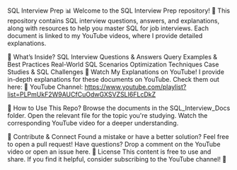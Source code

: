 SQL Interview Prep 📊
Welcome to the SQL Interview Prep repository! 🚀 This repository contains SQL interview questions, answers, and explanations, along with resources to help you master SQL for job interviews. Each document is linked to my YouTube videos, where I provide detailed explanations.

📌 What’s Inside?
SQL Interview Questions & Answers
Query Examples & Best Practices
Real-World SQL Scenarios
Optimization Techniques
Case Studies & SQL Challenges
🎥 Watch My Explanations on YouTube!
I provide in-depth explanations for these documents on YouTube. Check them out here:
🔗 YouTube Channel: https://www.youtube.com/playlist?list=PLPmUkF2W9AUCfCuOdwGXSVZSLI6FLcDkZ

📂 How to Use This Repo?
Browse the documents in the SQL_Interview_Docs folder.
Open the relevant file for the topic you're studying.
Watch the corresponding YouTube video for a deeper understanding.

🤝 Contribute & Connect
Found a mistake or have a better solution? Feel free to open a pull request!
Have questions? Drop a comment on the YouTube video or open an issue here.
📜 License
This content is free to use and share. If you find it helpful, consider subscribing to the YouTube channel! 🎯

